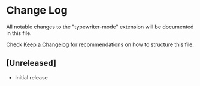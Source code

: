 # Change Log
All notable changes to the "typewriter-mode" extension will be documented in this file.

Check [Keep a Changelog](http://keepachangelog.com/) for recommendations on how to structure this file.

## [Unreleased]
- Initial release